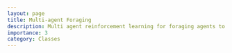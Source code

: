 ```yaml
---
layout: page
title: Multi-agent Foraging
description: Multi agent reinforcement learning for foraging agents to accumulate and store resources from the environment
importance: 3
category: Classes
---
```



